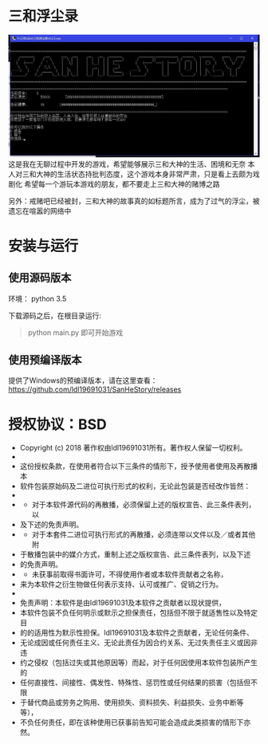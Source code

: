 # 三和浮尘录
![avatar](./previewImage.jpg)
这是我在无聊过程中开发的游戏，希望能够展示三和大神的生活、困境和无奈
本人对三和大神的生活状态持批判态度，这个游戏本身非常严肃，只是看上去颇为戏剧化
希望每一个游玩本游戏的朋友，都不要走上三和大神的赌博之路

另外：戒赌吧已经被封，三和大神的故事真的如标题所言，成为了过气的浮尘，被遗忘在喧嚣的网络中
# 安装与运行
## 使用源码版本
环境：
python 3.5

下载源码之后，在根目录运行:
> python main.py
即可开始游戏

## 使用预编译版本
提供了Windows的预编译版本，请在这里查看：
https://github.com/ldl19691031/SanHeStory/releases

# 授权协议：BSD
* Copyright (c) 2018 著作权由ldl19691031所有。著作权人保留一切权利。
* 
* 这份授权条款，在使用者符合以下三条件的情形下，授予使用者使用及再散播本
* 软件包装原始码及二进位可执行形式的权利，无论此包装是否经改作皆然：
* 
* * 对于本软件源代码的再散播，必须保留上述的版权宣告、此三条件表列，以
*   及下述的免责声明。
* * 对于本套件二进位可执行形式的再散播，必须连带以文件以及／或者其他附
*   于散播包装中的媒介方式，重制上述之版权宣告、此三条件表列，以及下述
*   的免责声明。
* * 未获事前取得书面许可，不得使用作者或本软件贡献者之名称，
*   来为本软件之衍生物做任何表示支持、认可或推广、促销之行为。
* 
* 免责声明：本软件是由ldl19691031及本软件之贡献者以现状提供，
* 本软件包装不负任何明示或默示之担保责任，包括但不限于就适售性以及特定目
* 的的适用性为默示性担保。ldl19691031及本软件之贡献者，无论任何条件、
* 无论成因或任何责任主义、无论此责任为因合约关系、无过失责任主义或因非违
* 约之侵权（包括过失或其他原因等）而起，对于任何因使用本软件包装所产生的
* 任何直接性、间接性、偶发性、特殊性、惩罚性或任何结果的损害（包括但不限
* 于替代商品或劳务之购用、使用损失、资料损失、利益损失、业务中断等等），
* 不负任何责任，即在该种使用已获事前告知可能会造成此类损害的情形下亦然。